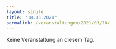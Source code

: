 ```yaml
---
layout: single
title: "18.03.2021"
permalink: /veranstaltungen/2021/03/18/
---
```


Keine Veranstaltung an diesem Tag.
